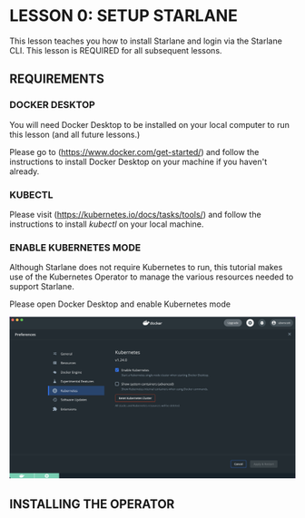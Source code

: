 # LESSON 0: SETUP STARLANE

This lesson teaches you how to install Starlane and login via the Starlane CLI.  This lesson is REQUIRED for all subsequent lessons.


## REQUIREMENTS
### DOCKER DESKTOP

You will need Docker Desktop to be installed on your local computer to run this lesson (and all future lessons.)

Please go to (https://www.docker.com/get-started/) and follow the instructions to install Docker Desktop on your machine if you haven't already.

### KUBECTL

Please visit (https://kubernetes.io/docs/tasks/tools/) and follow the instructions to install *kubectl* on your local machine.


### ENABLE KUBERNETES MODE

Although Starlane does not require Kubernetes to run, this tutorial makes use of the Kubernetes Operator to manage the various resources
needed to support Starlane. 

Please open Docker Desktop and enable Kubernetes mode

![enable kubernetes on Docker Desktop](https://raw.githubusercontent.com/mechtronium/starlane-tutorial/main/lesson-0/enable-kubernetes-on-docker.png?raw=true)



## INSTALLING THE OPERATOR
